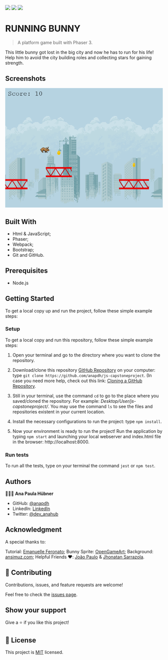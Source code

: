 ![](https://img.shields.io/badge/Microverse-blueviolet) ![](https://img.shields.io/badge/JavaScript-yellow) ![](https://img.shields.io/badge/Phaser3-pink)


# RUNNING BUNNY

> A platform game built with Phaser 3.

This little bunny got lost in the big city and now he has to run for his life! Help him to avoid the city building roles and collecting stars for gaining strength.

## Screenshots

![screenshot](/assets/screenshot.png)

## Built With

- Html & JavaScript;
- Phaser;
- Webpack;
- Bootstrap;
- Git and GitHub.
<!-- 
## Live Demo
[Play the game!](https://anapdh.github.io/weather-app/dist/index.html) -->

## Prerequisites

- Node.js

## Getting Started

To get a local copy up and run the project, follow these simple example steps:

### Setup

To get a local copy and run this repository, follow these simple example steps:

1. Open your terminal and go to the directory where you want to clone the repository.

2. Download/clone this repository [GitHub Repository](https://github.com/anapdh/js-capstoneproject) on your computer: type `git clone https://github.com/anapdh/js-capstoneproject`.
(In case you need more help, check out this link: [Cloning a GitHub Repository](https://docs.github.com/en/github/creating-cloning-and-archiving-repositories/cloning-a-repository).

3. Still in your terminal, use the command `cd` to go to the place where you saved/cloned the repository. For example: _Desktop/User/js-capstoneproject/_. You may use the command `ls` to see the files and repositories existent in your current location.

4. Install the necessary configurations to run the project: type `npm install`.

5. Now your environment is ready to run the project! Run the application by typing ```npm start``` and launching your local webserver and index.html file in the browser: http://localhost:8000.
### Run tests

To run all the tests, type on your terminal the command `jest` or `npm test`.

## Authors

👩🏼‍💻 **Ana Paula Hübner**

- GitHub: [@anapdh](https://github.com/anapdh)
- LinkedIn: [LinkedIn](https://www.linkedin.com/in/anapdh)
- Twitter: [@dev_anahub](https://twitter.com/dev_anahub)


## Acknowledgment
A special thanks to:

Tutorial: [Emanuelle Feronato](https://www.emanueleferonato.com/2018/11/13/build-a-html5-endless-runner-with-phaser-in-a-few-lines-of-code-using-arcade-physics-and-featuring-object-pooling/);
Bunny Sprite: [OpenGameArt](https://opengameart.org/content/bunny-sprite);
Background: [ansimuz.com](https://ansimuz.com/site/);
Helpful Friends ❤️: [João Paulo](https://github.com/jpdf00) & [Jhonatan Sarrazola](https://github.com/jssarrazolaa).

## 🤝 Contributing

Contributions, issues, and feature requests are welcome!

Feel free to check the [issues page](https://github.com/anapdh/js-capstoneproject/issues).

## Show your support

Give a ⭐️ if you like this project!

## 📝 License

This project is [MIT](https://github.com/anapdh/js-capstoneproject/blob/develop/LICENSE.md) licensed.